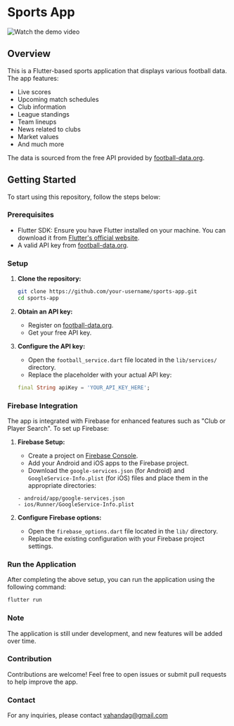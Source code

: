 # Sports App

![Watch the demo video](C:\Users\vdag_\Desktop\Vahan\Python\image-converter\convertedFiles\covertedGif.gif)

## Overview

This is a Flutter-based sports application that displays various football data. The app features:

- Live scores
- Upcoming match schedules
- Club information
- League standings
- Team lineups
- News related to clubs
- Market values
- And much more

The data is sourced from the free API provided by [football-data.org](https://www.football-data.org/).

## Getting Started

To start using this repository, follow the steps below:

### Prerequisites

- Flutter SDK: Ensure you have Flutter installed on your machine. You can download it from [Flutter's official website](https://flutter.dev/docs/get-started/install).
- A valid API key from [football-data.org](https://www.football-data.org/).

### Setup

1. **Clone the repository:**

    ```bash
    git clone https://github.com/your-username/sports-app.git
    cd sports-app
    ```

2. **Obtain an API key:**

    - Register on [football-data.org](https://www.football-data.org/).
    - Get your free API key.

3. **Configure the API key:**

    - Open the `football_service.dart` file located in the `lib/services/` directory.
    - Replace the placeholder with your actual API key:

    ```dart
    final String apiKey = 'YOUR_API_KEY_HERE';
    ```

### Firebase Integration

The app is integrated with Firebase for enhanced features such as "Club or Player Search". To set up Firebase:

1. **Firebase Setup:**

    - Create a project on [Firebase Console](https://console.firebase.google.com/).
    - Add your Android and iOS apps to the Firebase project.
    - Download the `google-services.json` (for Android) and `GoogleService-Info.plist` (for iOS) files and place them in the appropriate directories:

    ```plaintext
    - android/app/google-services.json
    - ios/Runner/GoogleService-Info.plist
    ```

2. **Configure Firebase options:**

    - Open the `firebase_options.dart` file located in the `lib/` directory.
    - Replace the existing configuration with your Firebase project settings.

### Run the Application

After completing the above setup, you can run the application using the following command:

```bash
flutter run
```

### Note
The application is still under development, and new features will be added over time.

### Contribution
Contributions are welcome! Feel free to open issues or submit pull requests to help improve the app.

### Contact
For any inquiries, please contact vahandag@gmail.com